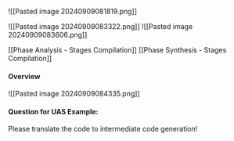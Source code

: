 ![[Pasted image 20240909081819.png]]

![[Pasted image 20240909083322.png]]
![[Pasted image 20240909083606.png]]

[[Phase Analysis - Stages Compilation]]
[[Phase Synthesis - Stages Compilation]]

#### Overview

![[Pasted image 20240909084335.png]]
#### Question for UAS Example:
Please translate the code to intermediate code generation!
